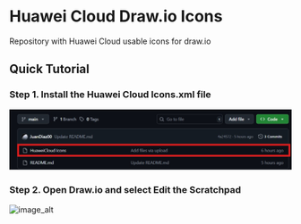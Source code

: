 # Huawei Cloud Draw.io Icons
Repository with Huawei Cloud usable icons for draw.io

## Quick Tutorial
### Step 1. Install the Huawei Cloud Icons.xml file

![image_alt](https://github.com/JuanDiaz00/Huawei-Cloud-draw.io-icons/blob/main/Images/Step%201.jpg)

### Step 2. Open Draw.io and select Edit the Scratchpad

![image_alt]()
